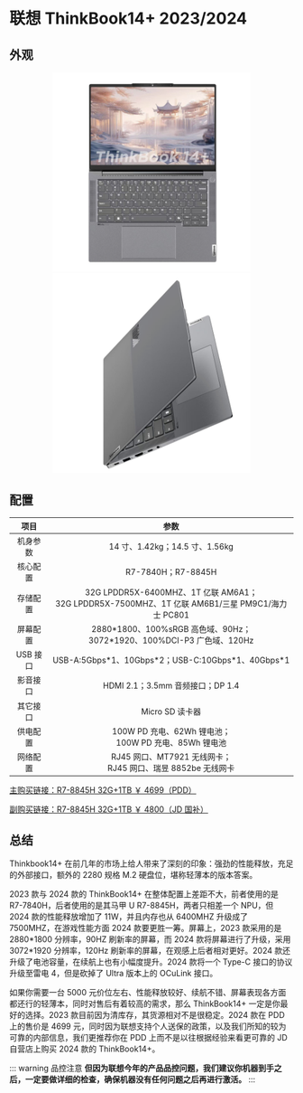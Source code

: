 # 联想 ThinkBook14+ 2023/2024

## 外观

<div style="margin: 0 auto; text-align: center; width: 70%"><img src="./assets/tb14+.png" /></div>

<div style="margin: 0 auto; text-align: center; width: 70%"><img src="./assets/tb14+ 1.png" /></div>

## 配置

|   项目   |                                                参数                                                |
| :------: | :------------------------------------------------------------------------------------------------: |
| 机身参数 |                                   14 寸、1.42kg；14.5 寸、1.56kg                                   |
| 核心配置 |                                         R7-7840H；R7-8845H                                         |
| 存储配置 | 32G LPDDR5X-6400MHZ、1T 亿联 AM6A1；<br>32G LPDDR5X-7500MHZ、1T 亿联 AM6B1/三星 PM9C1/海力士 PC801 |
| 屏幕配置 |            2880\*1800、100%sRGB 高色域、90Hz；<br>3072\*1920、100%DCI-P3 广色域、120Hz             |
| USB 接口 |                       USB-A:5Gbps\*1、10Gbps\*2；USB-C:10Gbps\*1、40Gbps\*1                        |
| 影音接口 |                                  HDMI 2.1；3.5mm 音频接口；DP 1.4                                  |
| 其它接口 |                                          Micro SD 读卡器                                           |
| 供电配置 |                      100W PD 充电、62Wh 锂电池；<br>100W PD 充电、85Wh 锂电池                      |
| 网络配置 |                  RJ45 网口、MT7921 无线网卡；<br>RJ45 网口、瑞昱 8852be 无线网卡                   |

[主购买链接：R7-8845H 32G+1TB ￥ 4699（PDD）](https://mobile.yangkeduo.com/goods2.html?ps=2MHyjhttzZ)

[副购买链接：R7-8845H 32G+1TB ￥ 4800（JD 国补）](https://3.cn/2b-259z0)

## 总结

Thinkbook14+ 在前几年的市场上给人带来了深刻的印象：强劲的性能释放，充足的外部接口，额外的 2280 规格 M.2 硬盘位，堪称轻薄本的版本答案。

2023 款与 2024 款的 ThinkBook14+ 在整体配置上差距不大，前者使用的是 R7-7840H，后者使用的是其马甲 U R7-8845H，两者只相差一个 NPU，但 2024 款的性能释放增加了 11W，并且内存也从 6400MHZ 升级成了 7500MHZ，在游戏性能方面 2024 款要更胜一筹。屏幕上，2023 款采用的是 2880\*1800 分辨率，90HZ 刷新率的屏幕，而 2024 款将屏幕进行了升级，采用 3072\*1920 分辨率，120Hz 刷新率的屏幕，在观感上后者相对更好。2024 款还升级了电池容量，在续航上也有小幅度提升。2024 款将一个 Type-C 接口的协议升级至雷电 4，但是砍掉了 Ultra 版本上的 OCuLink 接口。

如果你需要一台 5000 元价位左右、性能释放较好、续航不错、屏幕表现各方面都还行的轻薄本，同时对售后有着较高的需求，那么 ThinkBook14+ 一定是你最好的选择。2023 款目前因为清库存，其货源相对不是很稳定。2024 款在 PDD 上的售价是 4699 元，同时因为联想支持个人送保的政策，以及我们所知的较为可靠的内部信息，我们更推荐你在 PDD 上而不是以往根据经验来看更可靠的 JD 自营店上购买 2024 款的 ThinkBook14+。

::: warning 品控注意
**但因为联想今年的产品品控问题，我们建议你机器到手之后，一定要做详细的检查，确保机器没有任何问题之后再进行激活。**
:::
